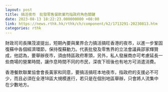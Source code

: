 ```yaml
---
layout: post
title: 搞活夜市　批發零售餐飲業均指政府角色關鍵
date: 2023-08-13 18:22:23.000000000 +08:00
link: https://news.rthk.hk/rthk/ch/component/k2/1713291-20230813.htm
categories: rthk
---
```


財政司司長陳茂波提出，短期內要與業界合力搞活搞旺香港的夜市，以進一步鞏固復蘇中各個經濟環節，保持復蘇動力。代表批發及零售界的立法會議員邵家輝贊成，他認為，要舉辦夜市，須由特區政府牽頭，另外，私人發展商亦可考慮延長一些商場的營業時間，讓作息時間不同的市民，深夜下班後也有地方可消遣消費。

香港餐飲聯業協會會長黃家和同意，要搞活搞旺本地夜市，指政府的支援必不可少，而且必須在全港18區大規模進行，若只是在個別地區舉辦，只會將人流集中在少數地方。
